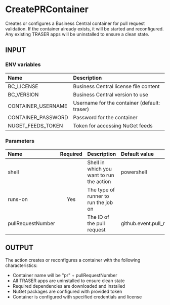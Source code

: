 # CreatePRContainer

Creates or configures a Business Central container for pull request validation. If the container already exists, it will be started and reconfigured. Any existing TRASER apps will be uninstalled to ensure a clean state.

## INPUT

### ENV variables

| Name | Description |
| :-- | :-- |
| BC_LICENSE | Business Central license file content |
| BC_VERSION | Business Central version to use |
| CONTAINER_USERNAME | Username for the container (default: traser) |
| CONTAINER_PASSWORD | Password for the container |
| NUGET_FEEDS_TOKEN | Token for accessing NuGet feeds |

### Parameters

| Name | Required | Description | Default value |
| :-- | :-: | :-- | :-- |
| shell | | Shell in which you want to run the action | powershell |
| runs-on | Yes | The type of runner to run the job on | |
| pullRequestNumber | | The ID of the pull request | github.event.pull_request.number |

## OUTPUT

The action creates or reconfigures a container with the following characteristics:
- Container name will be "pr" + pullRequestNumber
- All TRASER apps are uninstalled to ensure clean state
- Required dependencies are downloaded and installed
- NuGet packages are configured with provided token
- Container is configured with specified credentials and license